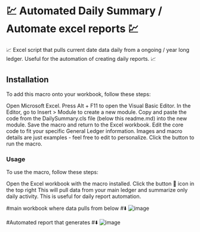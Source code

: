 # 💹 Automated Daily Summary / Automate excel reports 💹
📈 Excel script that pulls current date data daily from a ongoing / year long ledger. Useful for the automation of creating daily reports. 📈

## Installation
To add this macro onto your workbook, follow these steps:

Open Microsoft Excel.
Press Alt + F11 to open the Visual Basic Editor.
In the Editor, go to Insert > Module to create a new module.
Copy and paste the code from the DailySummary.cls file (below this readme.md) into the new module.
Save the macro and return to the Excel workbook.
Edit the core code to fit your specific General Ledger information. Images and macro details are just examples - feel free to edit to personalize.
Click the button to run the macro.

### Usage
To use the macro, follow these steps:

Open the Excel workbook with the macro installed.
Click the button 💸 icon in the top right
This will pull data from your main ledger and summarize only daily activity. This is useful for daily report automation. 

#main workbook where data pulls from below 
#⬇️
![image](https://github.com/andero32/Excel-Daily-Summary-script/assets/130467114/4cd4c67f-6919-48cf-9334-74bfa8a9e844)

#Automated report that generates 
#⬇️
![image](https://github.com/andero32/Excel-Daily-Summary-script/assets/130467114/5f554a91-7110-4a09-8f79-a87ebc6d8720)

